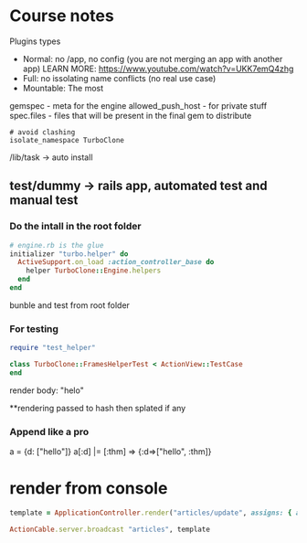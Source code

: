 # Course notes

Plugins types
- Normal: no /app, no config (you are not merging an app with another app) LEARN MORE: https://www.youtube.com/watch?v=UKK7emQ4zhg
- Full: no issolating name conflicts (no real use case)
- Mountable: The most

gemspec - meta for the engine
allowed_push_host - for private stuff
spec.files - files that will be present in the final gem to distribute

```
# avoid clashing
isolate_namespace TurboClone
```
/lib/task -> auto install

test/dummy -> rails app, automated test and manual test
---

### Do the intall in the root folder

```ruby
# engine.rb is the glue
initializer "turbo.helper" do
  ActiveSupport.on_load :action_controller_base do
    helper TurboClone::Engine.helpers
  end
end
```

bunble and test from root folder


### For testing
```ruby
require "test_helper"

class TurboClone::FramesHelperTest < ActionView::TestCase
end
```

render body: "helo"


**rendering passed to hash then splated if any

### Append like a pro
a = {d: ["hello"]}
a[:d] |= [:thm]
=> {:d=>["hello", :thm]}


# render from console
```ruby
template = ApplicationController.render("articles/update", assigns: { article: a })

ActionCable.server.broadcast "articles", template
```
